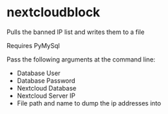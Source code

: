 # nextcloudblock

Pulls the banned IP list and writes them to a file


Requires PyMySql

Pass the following arguments at the command line:

* Database User
* Database Password
* Nextcloud Database
* Nextcloud Server IP
* File path and name to dump the ip addresses into

